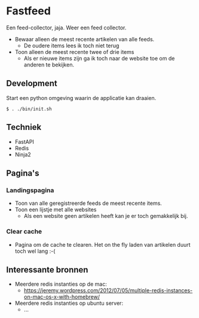 # Fastfeed

Een feed-collector, jaja. Weer een feed collector.

* Bewaar alleen de meest recente artikelen van alle feeds.
  * De oudere items lees ik toch niet terug
* Toon alleen de meest recente twee of drie items
  * Als er nieuwe items zijn ga ik toch naar de website toe om de anderen
    te bekijken.
    
## Development

Start een python omgeving waarin de applicatie kan draaien.
```
$ . ./bin/init.sh
```

## Techniek

* FastAPI
* Redis
* Ninja2

## Pagina's

### Landingspagina

* Toon van alle geregistreerde feeds de meest recente items.
* Toon een lijstje met alle websites
  * Als een website geen artikelen heeft kan je er toch 
    gemakkelijk bij.

### Clear cache

* Pagina om de cache te clearen. Het on the fly laden van
  artikelen duurt toch wel lang :-(


## Interessante bronnen

* Meerdere redis instanties op de mac:
  * https://jeremy.wordpress.com/2012/07/05/multiple-redis-instances-on-mac-os-x-with-homebrew/
* Meerdere redis instanties op ubuntu server:
  * ...